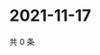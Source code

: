 # 2021-11-17

共 0 条

<!-- BEGIN WEIBO -->
<!-- 最后更新时间 Wed Nov 17 2021 08:30:10 GMT+0800 (China Standard Time) -->

<!-- END WEIBO -->
